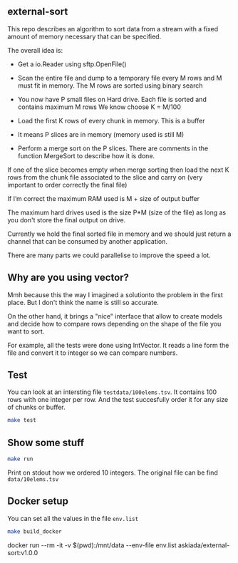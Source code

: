 ## external-sort

This repo describes an algorithm to sort data from a stream with a fixed amount of memory necessary that can be specified.

The overall idea is:

-   Get a io.Reader using sftp.OpenFile()
-   Scan the entire file and dump to a temporary file every M rows and M must fit in memory. The M rows are sorted using binary search

-   You now have P small files on Hard drive. Each file is sorted and contains maximum M rows
    We know choose K = M/100
-   Load the first K rows of every chunk in memory. This is a buffer
-   It means P slices are in memory (memory used is still M)
-   Perform a merge sort on the P slices. There are comments in the function MergeSort to describe how it is done.

If one of the slice becomes empty when merge sorting
then load the next K rows from the chunk file associated to the slice and carry on (very important to order correctly the final file)

If I’m correct the maximum RAM used is M + size of output buffer

The maximum hard drives used is the size P\*M (size of the file) as long as you don't store the final output on drive.

Currently we hold the final sorted file in memory and we should just return a channel that can be consumed by another application.

There are many parts we could parallelise to improve the speed a lot.

## Why are you using vector?

Mmh because this the way I imagined a solutionto the problem in the first place. But I don't think the name is still so accurate.

On the other hand, it brings a "nice" interface that allow to create models and decide how to compare rows depending on the shape of the file you want to sort.

For example, all the tests were done using IntVector. It reads a line form the file and convert it to integer so we can compare numbers.

## Test

You can look at an intersting file `testdata/100elems.tsv`. It contains 100 rows with one integer per row. And the test succesfully order it for any size of chunks or buffer.

```sh
make test
```

## Show some stuff

```sh
make run
```

Print on stdout how we ordered 10 integers. The original file can be find `data/10elems.tsv`

## Docker setup

You can set all the values in the file `env.list`

```sh
make build_docker
```

docker run --rm -it -v $(pwd):/mnt/data --env-file env.list askiada/external-sort:v1.0.0
